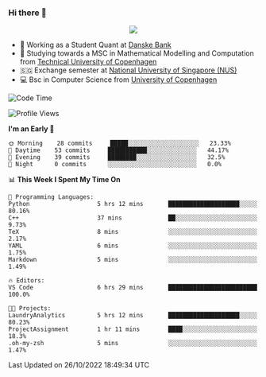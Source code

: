 ### Hi there 👋

<p align="center">
  <img src="https://media4.giphy.com/media/3ohzdKy5Z8TChSDuiA/giphy.gif?cid=ecf05e47r69cojk56gup9q8mep9liy48s94dn2uxsfh6fv39&rid=giphy.gif&ct=g" />
</p>

* 🏦 Working as a Student Quant at [Danske Bank](https://danskebank.dk)
* 🧮 Studying towards a MSC in Mathematical Modelling and Computation from [Technical University of Copenhagen](https://www.dtu.dk)
* 🇸🇬 Exchange semester at [National University of Singapore (NUS)](https://www.nus.edu.sg)
* 💻 Bsc in Computer Science from [University of Copenhagen](https://www.ku.dk/english/)


<!--START_SECTION:waka-->
![Code Time](http://img.shields.io/badge/Code%20Time-21%20hrs%2036%20mins-blue)

![Profile Views](http://img.shields.io/badge/Profile%20Views-0-blue)

**I'm an Early 🐤** 

```text
🌞 Morning    28 commits     █████░░░░░░░░░░░░░░░░░░░░   23.33% 
🌆 Daytime    53 commits     ███████████░░░░░░░░░░░░░░   44.17% 
🌃 Evening    39 commits     ████████░░░░░░░░░░░░░░░░░   32.5% 
🌙 Night      0 commits      ░░░░░░░░░░░░░░░░░░░░░░░░░   0.0%

```


📊 **This Week I Spent My Time On** 

```text
💬 Programming Languages: 
Python                   5 hrs 12 mins       ████████████████████░░░░░   80.16% 
C++                      37 mins             ██░░░░░░░░░░░░░░░░░░░░░░░   9.73% 
TeX                      8 mins              ░░░░░░░░░░░░░░░░░░░░░░░░░   2.17% 
YAML                     6 mins              ░░░░░░░░░░░░░░░░░░░░░░░░░   1.75% 
Markdown                 5 mins              ░░░░░░░░░░░░░░░░░░░░░░░░░   1.49%

🔥 Editors: 
VS Code                  6 hrs 29 mins       █████████████████████████   100.0%

🐱‍💻 Projects: 
LaundryAnalytics         5 hrs 12 mins       ████████████████████░░░░░   80.23% 
ProjectAssignment        1 hr 11 mins        ████░░░░░░░░░░░░░░░░░░░░░   18.3% 
.oh-my-zsh               5 mins              ░░░░░░░░░░░░░░░░░░░░░░░░░   1.47%

```


 Last Updated on 26/10/2022 18:49:34 UTC
<!--END_SECTION:waka-->
